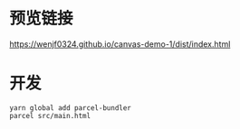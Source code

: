 # 预览链接
https://wenjf0324.github.io/canvas-demo-1/dist/index.html

# 开发
```
yarn global add parcel-bundler
parcel src/main.html
```
